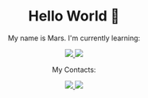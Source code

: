 <h1 align="center">Hello World 👋</h1> 
<p align="center">My name is Mars. I'm currently learning: </p>
<p align="center">   <a href="#">
    <img src="https://img.shields.io/badge/Ruby-CC342D?style=for-the-badge&logo=ruby&logoColor=white" />
    <img src="https://img.shields.io/badge/Ruby_on_Rails-CC0000?style=for-the-badge&logo=ruby-on-rails&logoColor=white" />
  </a> </p>



<p align="center">
  My Contacts:
</p>
<p align="center">
  <a href="https://the_kytak.t.me">
    <img src="https://img.shields.io/badge/Telegram-2CA5E0?style=for-the-badge&logo=telegram&logoColor=white" />
  </a>
    <a href="https://mbrandosha@gmail.com">
    <img src="https://img.shields.io/badge/Gmail-D14836?style=for-the-badge&logo=gmail&logoColor=white" />
  </a>
</p>

